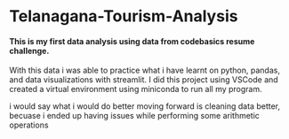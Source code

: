 # Telanagana-Tourism-Analysis

#### This is my first data analysis using data from codebasics resume challenge.

With this data i was able to practice what i have learnt on python, pandas, and data visualizations with streamlit. I did this project using VSCode and created a virtual environment using miniconda to run all my program. 

i would say what i would do better moving forward is cleaning data better, becuase i ended up having issues while performing some arithmetic operations
